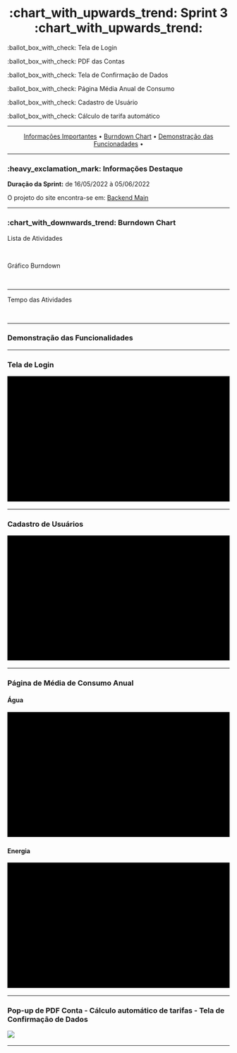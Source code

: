 <h1 align="center">:chart_with_upwards_trend: Sprint 3 :chart_with_upwards_trend:</h1>
<p align="center">
<p>:ballot_box_with_check: Tela de Login</p>
<p>:ballot_box_with_check: PDF das Contas</p>
<p>:ballot_box_with_check: Tela de Confirmação de Dados</p>
<p>:ballot_box_with_check: Página Média Anual de Consumo</p>
<p>:ballot_box_with_check: Cadastro de Usuário</p>
<p>:ballot_box_with_check: Cálculo de tarifa automático</p>

</p>
<hr>
<p align="center">
  <a href =""> Informações Importantes</a>  • 
  <a href =""> Burndown Chart</a>  • 
  <a href =""> Demonstração das Funcionadades</a>  • 
</p>
<hr>

<h3>:heavy_exclamation_mark: Informações Destaque</h3>
<p><strong> Duração da Sprint:</strong> de 16/05/2022 à 05/06/2022</p>
<p> O projeto do site encontra-se em: <a href="https://github.com/UniversalDevs/Projeto_API_TecSus/tree/sprint2/TecSUS">Backend Main</a>
<hr>


<h3>:chart_with_downwards_trend: Burndown Chart </h3>
<p>Lista de Atividades</p>
<img src="" width="900"/>
<p>Gráfico Burndown</p>
<img src="" width="500"/>
<hr>
<p>Tempo das Atividades</p>
<img src="" width="500"/>
<hr>

<h3>Demonstração das Funcionalidades</h3>
<p></p>
<p></p>
<hr>
<h3> Tela de Login</h3>
<img src="https://github.com/UniversalDevs/Projeto_API_TecSus/blob/main/Gifs/login.gif"/>
<hr>
<h3> Cadastro de Usuários  </h3>
<img src="https://github.com/UniversalDevs/Projeto_API_TecSus/blob/main/Gifs/cadUsuario.gif"/>
<hr>
<h3> Página de Média de Consumo Anual </h3>
<h4>Água</h4>
<img src="https://github.com/UniversalDevs/Projeto_API_TecSus/blob/main/Gifs/relatAgua.gif"/>
<h4>Energia</h4>
<img src="https://github.com/UniversalDevs/Projeto_API_TecSus/blob/main/Gifs/relatEnergia.gif"/>
<hr>
<h3> Pop-up de PDF Conta - Cálculo automático de tarifas - Tela de Confirmação de Dados</h3>
<img src="https://github.com/UniversalDevs/Projeto_API_TecSus/blob/main/Gifs/cadEnergis.gif"/>
<hr>


